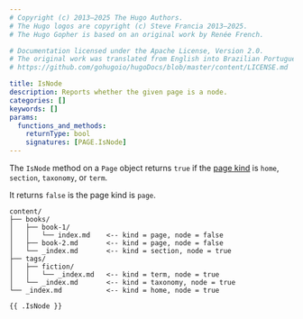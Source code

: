 ```yaml
---
# Copyright (c) 2013–2025 The Hugo Authors.
# The Hugo logos are copyright (c) Steve Francia 2013–2025.
# The Hugo Gopher is based on an original work by Renée French.

# Documentation licensed under the Apache License, Version 2.0.
# The original work was translated from English into Brazilian Portuguese.
# https://github.com/gohugoio/hugoDocs/blob/master/content/LICENSE.md

title: IsNode
description: Reports whether the given page is a node.
categories: []
keywords: []
params:
  functions_and_methods:
    returnType: bool
    signatures: [PAGE.IsNode]
---
```


The `IsNode` method on a `Page` object returns `true` if the [page kind](g) is `home`, `section`, `taxonomy`, or `term`.

It returns `false` is the page kind is `page`.

```text
content/
├── books/
│   ├── book-1/
│   │   └── index.md    <-- kind = page, node = false
│   ├── book-2.md       <-- kind = page, node = false
│   └── _index.md       <-- kind = section, node = true
├── tags/
│   ├── fiction/
│   │   └── _index.md   <-- kind = term, node = true
│   └── _index.md       <-- kind = taxonomy, node = true
└── _index.md           <-- kind = home, node = true
```

```go-html-template
{{ .IsNode }}
```
